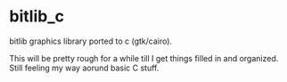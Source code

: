 # bitlib_c
bitlib graphics library ported to c (gtk/cairo).

This will be pretty rough for a while till I get things filled in and organized. Still feeling my way aorund basic C stuff.
